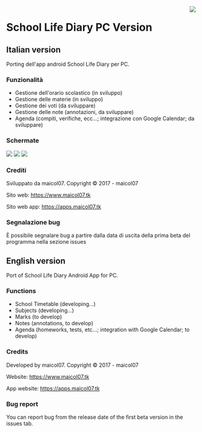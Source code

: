 <img src="https://apps.maicol07.tk/app/sld/img/ic_launcher.png" align="right" />

# School Life Diary PC Version
## Italian version
Porting dell'app android School Life Diary per PC.
### Funzionalità
- Gestione dell'orario scolastico (in sviluppo)
- Gestione delle materie (in sviluppo)
- Gestione dei voti (da sviluppare)
- Gestione delle note (annotazioni, da sviluppare)
- Agenda (compiti, verifiche, ecc...; integrazione con Google Calendar; da sviluppare)
### Schermate

<img src="https://apps.maicol07.tk/wp-content/uploads/2017/03/sld_screen_1.png"/>
<img src="https://apps.maicol07.tk/wp-content/uploads/2017/03/sld_screen_2.png"/>
<img src="https://apps.maicol07.tk/wp-content/uploads/2017/03/sld_screen_3.png"/>

### Crediti
Sviluppato da maicol07. Copyright © 2017 - maicol07

Sito web: https://www.maicol07.tk

Sito web app: https://apps.maicol07.tk
### Segnalazione bug
È possibile segnalare bug a partire dalla data di uscita della prima beta del programma nella sezione issues

## English version
Port of School Life Diary Android App for PC.
### Functions
- School Timetable  (developing...)
- Subjects (developing...)
- Marks (to develop)
- Notes (annotations, to develop)
- Agenda (homeworks, tests, etc...; integration with Google Calendar; to develop)
### Credits
Developed by maicol07. Copyright © 2017 - maicol07

Website: https://www.maicol07.tk

App website: https://apps.maicol07.tk
### Bug report
You can report bug from the release date of the first beta version in the issues tab.
